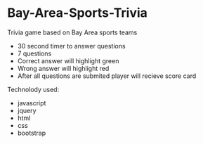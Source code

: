 # Bay-Area-Sports-Trivia
Trivia game based on Bay Area sports teams
* 30 second timer to answer questions
* 7 questions
* Correct answer will highlight green
* Wrong answer will highlight red
* After all questions are submited player will recieve score card

Technolody used:
* javascript
* jquery
* html
* css
* bootstrap

